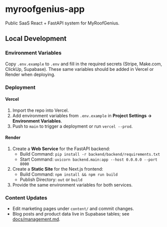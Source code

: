 # myroofgenius-app
Public SaaS React + FastAPI system for MyRoofGenius.

## Local Development

### Environment Variables
Copy `.env.example` to `.env` and fill in the required secrets
(Stripe, Make.com, ClickUp, Supabase). These same variables should be added in
Vercel or Render when deploying.

### Deployment

#### Vercel
1. Import the repo into Vercel.
2. Add environment variables from `.env.example` in **Project Settings → Environment Variables**.
3. Push to `main` to trigger a deployment or run `vercel --prod`.

#### Render
1. Create a **Web Service** for the FastAPI backend:
   - Build Command: `pip install -r backend/backend/requirements.txt`
   - Start Command: `uvicorn backend.main:app --host 0.0.0.0 --port 8000`
2. Create a **Static Site** for the Next.js frontend:
   - Build Command: `npm install && npm run build`
   - Publish Directory: `out` or `build`
3. Provide the same environment variables for both services.

### Content Updates
- Edit marketing pages under `content/` and commit changes.
- Blog posts and product data live in Supabase tables; see [docs/management.md](docs/management.md).
